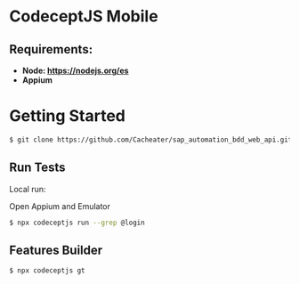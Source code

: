 # CodeceptJS Mobile

## Requirements:
+ **Node: https://nodejs.org/es**
+ **Appium**

# Getting Started

```bash
$ git clone https://github.com/Cacheater/sap_automation_bdd_web_api.git
```

## Run Tests

Local run: 
	
Open Appium and Emulator

```bash
$ npx codeceptjs run --grep @login
```

## Features Builder
```bash
$ npx codeceptjs gt
